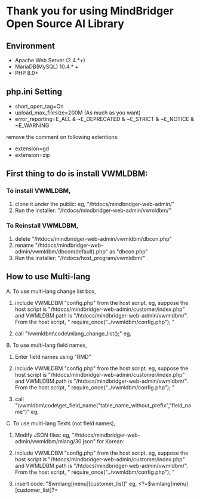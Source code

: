 # Thank you for using MindBridger Open Source AI Library 
## Environment
  - Apache Web Server (2.4.*+)
  - MariaDB(MySQL) 10.4.* +
  - PHP 8.0+

## php.ini Setting
  - short_open_tag=On
  - upload_max_filesize=200M (As much as you want)
  - error_reporting=E_ALL & ~E_DEPRECATED & ~E_STRICT & ~E_NOTICE & ~E_WARNING

  remove the comment on following extentions:
  - extension=gd 
  - extension=zip  

##  First thing to do is install VWMLDBM:
### To install VWMLDBM,
  1. clone it under the public: eg, "/htdocs/mindbridger-web-admin/"
  3. Run the installer: "/htdocs/mindbridger-web-admin/vwmldbm/"

### To Reinstall VWMLDBM,
  1. delete "/htdocs/mindbridger-web-admin/vwmldbm/dbcon.php"
  2. rename "/htdocs/mindbridger-web-admin/vwmldbm/dbcon(default).php" as "dbcon.php"
  3. Run the installer: "/htdocs/host_program/vwmldbm/"
  
  
## How to use Multi-lang  
 A. To use multi-lang change list box,
  1. include VWMLDBM "config.php" from the host script. 
	eg, suppose the host script is "/htdocs/mindbridger-web-admin/customer/index.php"
		and VWMLDBM path is "/htdocs/mindbridger-web-admin/vwmldbm/".	
		From the host script, " require_once("../vwmldbm/config.php"); "
  
  2. call "\vwmldbm\code\mlang_change_list();"
	eg, <?\vwmldbm\code\mlang_change_list();?>
	
	
B. To use multi-lang field names,
  1. Enter field names using "RMD"
  
  2. include VWMLDBM "config.php" from the host script. 
	eg, suppose the host script is "/htdocs/mindbridger-web-admin/customer/index.php"
		and VWMLDBM path is "/htdocs/mindbridger-web-admin/vwmldbm/".	
		From the host script, " require_once("../vwmldbm/config.php"); "
  
  3. call "\vwmldbm\code\get_field_name("table_name_without_prefix","field_name")"
		eg, <?PHP \vwmldbm\code\get_field_name("customer","first_name");?>
	
	
C. To use multi-lang Texts (not field names),
  1. Modify JSON files: eg, "/htdocs/mindbridger-web-admin/vwmldbm/mlang/30.json" for Korean:
  2. include VWMLDBM "config.php" from the host script. 
	eg, suppose the host script is "/htdocs/mindbridger-web-admin/customer/index.php"
		and VWMLDBM path is "/htdocs/mindbridger-web-admin/vwmldbm/".	
		From the host script, " require_once("../vwmldbm/config.php"); "
  
  3. insert code: "$wmlang[menu][customer_list]"
		eg, <?=$wmlang[menu][customer_list]?>
